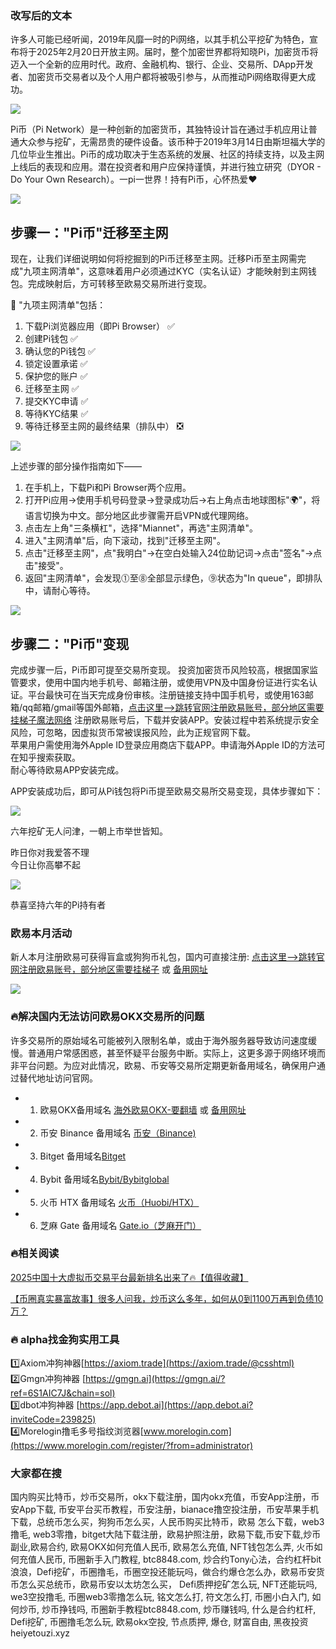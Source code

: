 ### 改写后的文本

许多人可能已经听闻，2019年风靡一时的Pi网络，以其手机公平挖矿为特色，宣布将于2025年2月20日开放主网。届时，整个加密世界都将知晓Pi，加密货币将迈入一个全新的应用时代。政府、金融机构、银行、企业、交易所、DApp开发者、加密货币交易者以及个人用户都将被吸引参与，从而推动Pi网络取得更大成功。

![](https://fe095ec.webp.li/pi-coin-001.png)

Pi币（Pi Network）是一种创新的加密货币，其独特设计旨在通过手机应用让普通大众参与挖矿，无需昂贵的硬件设备。该币种于2019年3月14日由斯坦福大学的几位毕业生推出。Pi币的成功取决于生态系统的发展、社区的持续支持，以及主网上线后的表现和应用。潜在投资者和用户应保持谨慎，并进行独立研究（DYOR - Do Your Own Research）。一pi一世界！持有Pi币，心怀热爱❤️

![](https://fe095ec.webp.li/pi-coin-002.png)

## 步骤一："Pi币"迁移至主网

现在，让我们详细说明如何将挖掘到的Pi币迁移至主网。迁移Pi币至主网需完成"九项主网清单"，这意味着用户必须通过KYC（实名认证）才能映射到主网钱包。完成映射后，方可转移至欧易交易所进行变现。

🌟 "九项主网清单"包括：
1. 下载Pi浏览器应用（即Pi Browser）        ✅
2. 创建Pi钱包                        ✅
3. 确认您的Pi钱包                        ✅
4. 锁定设置承诺                          ✅
5. 保护您的账户                          ✅
6. 迁移至主网                            ✅
7. 提交KYC申请                       ✅
8. 等待KYC结果                         ✅
9. 等待迁移至主网的最终结果（排队中）              ❎

![](https://fe095ec.webp.li/pi-coin-006.png)

上述步骤的部分操作指南如下——
1. 在手机上，下载Pi和Pi Browser两个应用。
2. 打开Pi应用->使用手机号码登录->登录成功后->右上角点击地球图标"🌍"，将语言切换为中文。部分地区此步骤需开启VPN或代理网络。
3. 点击左上角"三条横杠"，选择"Miannet"，再选"主网清单"。
4. 进入"主网清单"后，向下滚动，找到"迁移至主网"。
5. 点击"迁移至主网"，点"我明白"->在空白处输入24位助记词->点击"签名"->点击"接受"。
6. 返回"主网清单"，会发现⓵至⓼全部显示绿色，⓽状态为"In queue"，即排队中，请耐心等待。

![](https://fe095ec.webp.li/pi-coin-005.png)

## 步骤二："Pi币"变现
完成步骤一后，Pi币即可提至交易所变现。
投资加密货币风险较高，根据国家监管要求，使用中国内地手机号、邮箱注册，或使用VPN及中国身份证进行实名认证。平台最快可在当天完成身份审核。注册链接支持中国手机号，或使用163邮箱/qq邮箱/gmail等国外邮箱，[点击这里–>跳转官网注册欧易账号，部分地区需要挂梯子魔法网络](https://www.chouyi.world/zh-hans/join/74873351)  注册欧易账号后，下载并安装APP。安装过程中若系统提示安全风险，可忽略，因虚拟货币常被误报风险，此为正规官网下载。  
苹果用户需使用海外Apple ID登录应用商店下载APP。申请海外Apple ID的方法可在知乎搜索获取。  
耐心等待欧易APP安装完成。

APP安装成功后，即可从Pi钱包将Pi币提至欧易交易所交易变现，具体步骤如下：

![](https://fe095ec.webp.li/pi-coin-007.png)

六年挖矿无人问津，一朝上市举世皆知。

昨日你对我爱答不理  
今日让你高攀不起  

![](https://fe095ec.webp.li/pi-coin-008.png)

恭喜坚持六年的Pi持有者

### 欧易本月活动
新人本月注册欧易可获得盲盒或狗狗币礼包，国内可直接注册:  [点击这里–>跳转官网注册欧易账号，部分地区需要挂梯子](https://www.okx.com/zh-hans/join/74873351)  或 [备用网址](https://www.chouyi.world/zh-hans/join/74873351)

[![](https://fe095ec.webp.li/top-10-exchanges-001.jpg)](https://www.chouyi.world/zh-hans/join/74873351)

### 🔥解决国内无法访问欧易OKX交易所的问题
许多交易所的原始域名可能被列入限制名单，或由于海外服务器导致访问速度缓慢。普通用户常感困惑，甚至怀疑平台服务中断。实际上，这更多源于网络环境而非平台问题。为应对此情况，欧易、币安等交易所定期更新备用域名，确保用户通过替代地址访问官网。

- 1. 欧易OKX备用域名 [海外欧易OKX-要翻墙](https://www.okx.com/zh-hans/join/74873351)  或 [备用网址](https://www.chouyi.world/zh-hans/join/74873351) 
- 2. 币安 Binance 备用域名 [币安（Binance)](https://accounts.binance.com/zh-CN/register?ref=36457687)
- 3. Bitget 备用域名[Bitget](https://www.bitget.com/zh-CN/referral/register?from=referral&clacCode=VRNEYUTR)
- 4. Bybit 备用域名[Bybit/Bybitglobal](https://www.bybitglobal.com/zh-MY/invite/?ref=VMKORMM)
- 5. 火币 HTX 备用域名 [火币（Huobi/HTX）](https://www.htx.com/invite/zh-cn/1f?invite_code=whf45223)
- 6. 芝麻 Gate 备用域名 [Gate.io（芝麻开门）](https://www.gate.io/zh/signup?ref_type=103&ref=A1ERAQ)

### 🔥相关阅读
[2025中国十大虚拟币交易平台最新排名出来了🔥【值得收藏】](https://btc8848.com/top-10-exchanges/)

[【币圈真实暴富故事】很多人问我，炒币这么多年，如何从0到1100万再到负债10万？](https://heiyetouzi.xyz/biquanstory001/)

### 🔥 alpha找金狗实用工具
1️⃣Axiom冲狗神器[https://axiom.trade](https://axiom.trade/@csshtml)  
2️⃣Gmgn冲狗神器 [https://gmgn.ai](https://gmgn.ai/?ref=6S1AIC7J&chain=sol)  
3️⃣dbot冲狗神器 [https://app.debot.ai](https://app.debot.ai?inviteCode=239825)  
4️⃣Morelogin撸毛多号指纹浏览器[www.morelogin.com](https://www.morelogin.com/register/?from=administrator)  

### 大家都在搜
国内购买比特币，炒币交易所，okx下载注册，国内okx充值，币安App注册，币安App下载, 币安平台买币教程，币安注册，bianace撸空投注册，币安苹果手机下载，总统币怎么买，狗狗币怎么买，人民币购买比特币，欧易 怎么下载，web3撸毛, web3零撸，bitget大陆下载注册，欧易护照注册，欧易下载,币安下载,炒币副业,欧易合约, 欧易OKX如何充值人民币, 欧易怎么充值, NFT钱包怎么弄, 火币如何充值人民币, 币圈新手入门教程, btc8848.com, 炒合约Tony心法，合约杠杆bit浪浪，Defi挖矿，币圈撸毛，币圈空投还能玩吗，做合约爆仓怎么办，欧易币安货币怎么买总统币，欧易币安以太坊怎么买， Defi质押挖矿怎么玩, NFT还能玩吗, we3空投撸毛, 币圈web3零撸怎么玩, 铭文怎么打, 符文怎么打, 币圈小白入门, 如何炒币, 炒币挣钱吗, 币圈新手教程btc8848.com, 炒币赚钱吗, 什么是合约杠杆, Defi挖矿, 币圈撸毛怎么玩, 欧易okx空投, 节点质押, 爆仓, 财富自由, 黑夜投资heiyetouzi.xyz